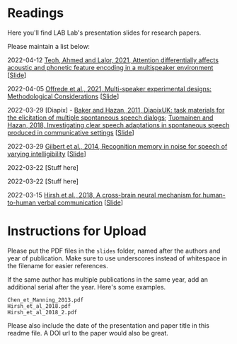 # Readings

Here you'll find LAB Lab's presentation slides for research papers.

Please maintain a list below:

2022-04-12 [Teoh, Ahmed and Lalor, 2021, Attention differentially affects acoustic and phonetic feature encoding in a multispeaker environment](https://doi.org/10.1523/JNEUROSCI.1455-20.2021) [[Slide](https://github.com/SFU-LAB/reading/blob/main/slides/Teoh_Ahmed_Lalor_2021.pdf)] 

2022-04-05 [Offrede et al., 2021, Multi-speaker experimental designs: Methodological Considerations](https://doi.org/10.1111/lnc3.12443) [[Slide](https://github.com/SFU-LAB/reading/blob/main/slides/Offrede_et_al_2021.pdf)]

2022-03-29 [Diapix] - [Baker and Hazan, 2011, DiapixUK: task materials for the elicitation of multiple spontaneous speech dialogs](https://doi.org/10.3758/s13428-011-0075-y); [Tuomainen and Hazan, 2018, Investigating clear speech adaptations in spontaneous speech produced in communicative settings](https://doi.org/10.18135/CAPSS.9) [[Slide](https://github.com/SFU-LAB/reading/blob/main/slides/Baker_Hazan_2011_and_Tuomainen_Hazan_2018.pdf)]

2022-03-29 [Gilbert et al., 2014, Recognition memory in noise for speech of varying intelligibility](https://doi.org/10.1121/1.4838975) [[Slide](https://github.com/SFU-LAB/reading/blob/main/slides/Gilbert_et_al_2014.pdf)]

2022-03-22 [Stuff here]

2022-03-22 [Stuff here]

2022-03-15 [Hirsh et al., 2018, A cross-brain neural mechanism for human-to-human verbal communication](https://doi.org/10.1093/scan/nsy070) [[Slide](https://github.com/SFU-LAB/reading/blob/main/slides/Hirsh_et_al_2018.pdf)]


# Instructions for Upload

Please put the PDF files in the `slides` folder, named after the authors and year of publication. Make sure to use underscores instead of whitespace in the filename for easier references.

If the same author has multiple publications in the same year, add an additional serial after the year. Here's some examples.

    Chen_et_Manning_2013.pdf
    Hirsh_et_al_2018.pdf
    Hirsh_et_al_2018_2.pdf

Please also include the date of the presentation and paper title in this readme file. A DOI url to the paper would also be great.
